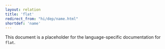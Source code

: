 ```yaml
---
layout: relation
title: 'flat'
redirect_from: "hi/dep/name.html"
shortdef: 'name'
---
```


This document is a placeholder for the language-specific documentation
for `flat`.

